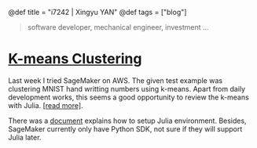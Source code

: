 @def title = "i7242 | Xingyu YAN"
@def tags = ["blog"]

> software developer, mechanical engineer, investment ...

# [K-means Clustering](/pages/k-means/)

Last week I tried SageMaker on AWS. The given test example was clustering MNIST hand writting numbers using k-means. Apart from daily development works, this seems a good opportunity to review the k-means with Julia. [[read more]](/pages/k-means/).

There was a [document](https://d1.awsstatic.com/whitepapers/julia-on-sagemaker.pdf?did=wp_card&trk=wp_card) explains how to setup Julia environment. Besides, SageMaker currently only have Python SDK, not sure if they will support Julia later.

